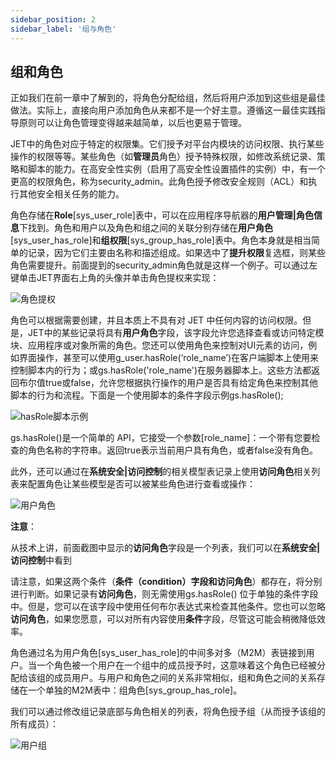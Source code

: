 ```yaml
---
sidebar_position: 2
sidebar_label: '组与角色'
---
```

## 组和角色

正如我们在前一章中了解到的，将角色分配给组，然后将用户添加到这些组是最佳做法。实际上，直接向用户添加角色从来都不是一个好主意。遵循这一最佳实践指导原则可以让角色管理变得越来越简单，以后也更易于管理。

JET中的角色对应于特定的权限集。它们授予对平台内模块的访问权限、执行某些操作的权限等等。某些角色（如**管理员**角色）授予特殊权限，如修改系统记录、策略和脚本的能力。在高安全性实例（启用了高安全性设置插件的实例）中，有一个更高的权限角色，称为security_admin。此角色授予修改安全规则（ACL）和执行其他安全相关任务的能力。

角色存储在**Role**[sys_user_role]表中，可以在应用程序导航器的**用户管理|角色信息**下找到。角色和用户以及角色和组之间的关联分别存储在**用户角色**[sys_user_has_role]和**组权限**[sys_group_has_role]表中。角色本身就是相当简单的记录，因为它们主要由名称和描述组成。如果选中了**提升权限**复选框，则某些角色需要提升。前面提到的security_admin角色就是这样一个例子。可以通过左键单击JET界面右上角的头像并单击角色提权来实现：

![角色提权](/img/user-administration-and-security/elvate-role.png)

角色可以根据需要创建，并且本质上不具有对 JET 中任何内容的访问权限。但是，JET中的某些记录将具有**用户角色**字段，该字段允许您选择查看或访问特定模块、应用程序或对象所需的角色。您还可以使用角色来控制对UI元素的访问，例如界面操作，甚至可以使用g_user.hasRole(‘role_name’)在客户端脚本上使用来控制脚本内的行为；或gs.hasRole('role_name')在服务器脚本上。这些方法都返回布尔值true或false，允许您根据执行操作的用户是否具有给定角色来控制其他脚本的行为和流程。下面是一个使用脚本的条件字段示例gs.hasRole();

![hasRole脚本示例](/img/user-administration-and-security/hasRoleCondition.png)

gs.hasRole()是一个简单的 API，它接受一个参数[role_name]：一个带有您要检查的角色名称的字符串。返回true表示当前用户具有角色，或者false没有角色。

此外，还可以通过在**系统安全|访问控制**的相关模型表记录上使用**访问角色**相关列表来配置角色让某些模型是否可以被某些角色进行查看或操作：

![用户角色](/img/user-administration-and-security/aclVisitRole.png)

**注意**：

从技术上讲，前面截图中显示的**访问角色**字段是一个列表，我们可以在**系统安全|访问控制**中看到

请注意，如果这两个条件（**条件（condition）**字段和**访问角色**）都存在，将分别进行判断。如果记录有**访问角色**，则无需使用gs.hasRole() 位于单独的条件字段中。但是，您可以在该字段中使用任何布尔表达式来检查其他条件。您也可以忽略**访问角色**，如果您愿意，可以对所有内容使用**条件**字段，尽管这可能会稍微降低效率。

角色通过名为用户角色[sys_user_has_role]的中间多对多（M2M）表链接到用户。当一个角色被一个用户在一个组中的成员授予时，这意味着这个角色已经被分配给该组的成员用户。与用户和角色之间的关系非常相似，组和角色之间的关系存储在一个单独的M2M表中：组角色[sys_group_has_role]。

我们可以通过修改组记录底部与角色相关的列表，将角色授予组（从而授予该组的所有成员）：

![用户组](/img/user-administration-and-security/userGroup.png)



